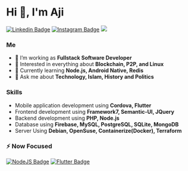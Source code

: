 
# Hi 👋, I'm Aji

[![Linkedin Badge](https://img.shields.io/badge/linkedin-%230077B5.svg?&style=for-the-badge&logo=linkedin&logoColor=white)](https://www.linkedin.com/in/agung-setiyoaji-105750138/)
[![Instagram Badge](https://img.shields.io/badge/Instagram-E4405F?style=for-the-badge&logo=instagram&logoColor=white)](https://www.instagram.com/setiyoaji_am)
![](https://komarev.com/ghpvc/?username=setioaji&style=for-the-badge)

### Me
- 🌱 I’m working as **Fullstack Software Developer**
- 👯 Interested in everything about **Blockchain, P2P, and Linux**
- 🤔 Currently learning **Node.js, Android Native, Redis**
- 💬 Ask me about **Technology, Islam, History and Politics**
### Skills
- Mobile application development using **Cordova, Flutter**
- Frontend development using **Framework7, Semantic-UI, JQuery**
- Backend development using **PHP, Node.js**
- Database using **Firebase, MySQL, PostgreSQL, SQLite, MongoDB**
- Server Using **Debian, OpenSuse, Containerize(Docker), Terraform**

### ⚡ Now Focused
[![NodeJS Badge](https://img.shields.io/badge/Node.js-339933?style=for-the-badge&logo=nodedotjs&logoColor=white)](#)
[![Flutter Badge](https://img.shields.io/badge/Flutter-02569B?style=for-the-badge&logo=flutter&logoColor=white)](#)
